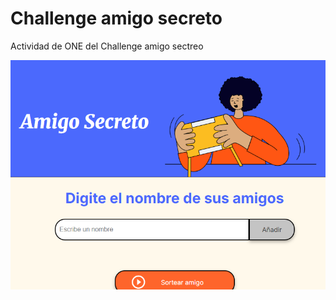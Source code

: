 # Challenge amigo secreto

Actividad de ONE del Challenge amigo sectreo

![alt text](./assets/imgChallenge.png)